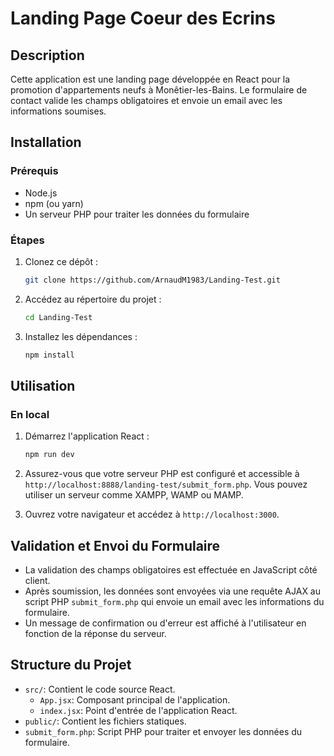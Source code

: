 # Landing Page Coeur des Ecrins

## Description

Cette application est une landing page développée en React pour la promotion d'appartements neufs à Monêtier-les-Bains. Le formulaire de contact valide les champs obligatoires et envoie un email avec les informations soumises.

## Installation

### Prérequis

- Node.js
- npm (ou yarn)
- Un serveur PHP pour traiter les données du formulaire

### Étapes

1. Clonez ce dépôt :
    ```sh
    git clone https://github.com/ArnaudM1983/Landing-Test.git
    ```

2. Accédez au répertoire du projet :
    ```sh
    cd Landing-Test
    ```

3. Installez les dépendances :
    ```sh
    npm install
    ```

## Utilisation

### En local

1. Démarrez l'application React :
    ```sh
    npm run dev
    ```

2. Assurez-vous que votre serveur PHP est configuré et accessible à `http://localhost:8888/landing-test/submit_form.php`. Vous pouvez utiliser un serveur comme XAMPP, WAMP ou MAMP.

3. Ouvrez votre navigateur et accédez à `http://localhost:3000`.

## Validation et Envoi du Formulaire

- La validation des champs obligatoires est effectuée en JavaScript côté client.
- Après soumission, les données sont envoyées via une requête AJAX au script PHP `submit_form.php` qui envoie un email avec les informations du formulaire.
- Un message de confirmation ou d'erreur est affiché à l'utilisateur en fonction de la réponse du serveur.

## Structure du Projet

- `src/`: Contient le code source React.
  - `App.jsx`: Composant principal de l'application.
  - `index.jsx`: Point d'entrée de l'application React.
- `public/`: Contient les fichiers statiques.
- `submit_form.php`: Script PHP pour traiter et envoyer les données du formulaire.


